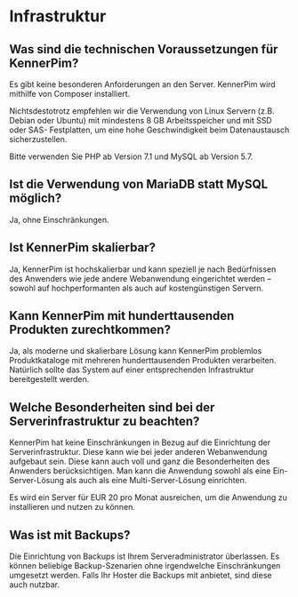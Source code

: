 # Infrastruktur



## Was sind die technischen Voraussetzungen für KennerPim?

Es gibt keine besonderen Anforderungen an den Server. KennerPim wird mithilfe von Composer installiert.  

Nichtsdestotrotz empfehlen wir die Verwendung von Linux Servern (z.B. Debian oder Ubuntu) mit mindestens 8 GB Arbeitsspeicher und mit SSD oder SAS- Festplatten, um eine hohe Geschwindigkeit beim Datenaustausch sicherzustellen.

Bitte verwenden Sie PHP ab Version 7.1 und MySQL ab Version 5.7.

  

## Ist die Verwendung von MariaDB statt MySQL möglich?

Ja, ohne Einschränkungen.

  

## Ist KennerPim skalierbar?

Ja, KennerPim ist hochskalierbar und kann speziell je nach Bedürfnissen des Anwenders wie jede andere Webanwendung eingerichtet werden – sowohl auf hochperformanten als auch auf kostengünstigen Servern.

  

## Kann KennerPim mit hunderttausenden Produkten zurechtkommen?

Ja, als moderne und skalierbare Lösung kann KennerPim problemlos Produktkataloge mit mehreren hunderttausenden Produkten verarbeiten. Natürlich sollte das System auf einer entsprechenden Infrastruktur bereitgestellt werden.

  

## Welche Besonderheiten sind bei der Serverinfrastruktur zu beachten?

KennerPim hat keine Einschränkungen in Bezug auf die Einrichtung der Serverinfrastruktur. Diese kann wie bei jeder anderen Webanwendung aufgebaut sein. Diese kann auch voll und ganz die Besonderheiten des Anwenders berücksichtigen. Man kann die Anwendung sowohl als eine Ein-Server-Lösung als auch als eine Multi-Server-Lösung einrichten.

Es wird ein Server für EUR 20 pro Monat ausreichen, um die Anwendung zu installieren und nutzen zu können.

  

## Was ist mit Backups?

Die Einrichtung von Backups ist Ihrem Serveradministrator überlassen. Es können beliebige Backup-Szenarien ohne irgendwelche Einschränkungen umgesetzt werden. Falls Ihr Hoster die Backups mit anbietet, sind diese auch nutzbar.
